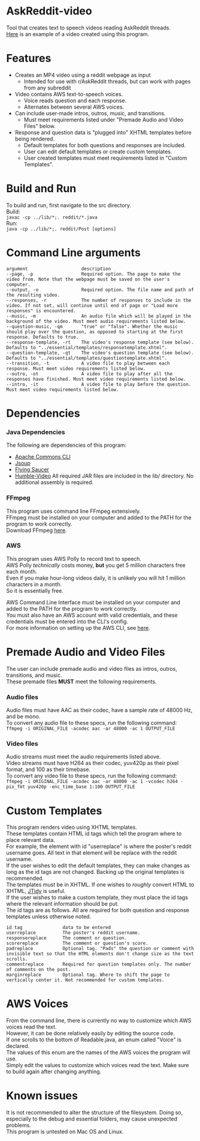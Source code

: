 # AskReddit-video
Tool that creates text to speech videos reading AskReddit threads.  
[Here](https://youtu.be/SPimTa8fwl4) is an example of a video created using this program.

# Features
* Creates an MP4 video using a reddit webpage as input
	* Intended for use with r/AskReddit threads, but can work with pages from any subreddit
* Video contains AWS text-to-speech voices.
	* Voice reads question and each response.
	* Alternates between several AWS voices.
* Can include user-made intros, outros, music, and transitions.
	* Must meet requirements listed under "Premade Audio and Video Files" below.
* Response and question data is "plugged into" XHTML templates before being rendered.
	* Default templates for both questions and responses are included.
	* User can edit default templates or create custom templates.
	* User created templates must meet requirements listed in "Custom Templates".

# Build and Run
To build and run, first navigate to the src directory.  
Build:  
`javac -cp ../lib/*;. reddit/*.java`  
Run:  
`java -cp ../lib/*;. reddit/Post [options]` 

# Command Line arguments
```
argument                    description
--page, -p                  Required option. The page to make the video from. Note that the webpage must be saved on the user's computer.
--output, -o                Required option. The file name and path of the resulting video.
--responses, -r             The number of responses to include in the video. If not set, will continue until end of page or "Load more responses" is encountered.
--music, -m                 An audio file which will be played in the background of the video. Must meet audio requirements listed below.
--question-music, -qm       "true" or "false". Whether the music should play over the question, as opposed to starting at the first response. Defaults to true.
--response-template, -rt    The video's response template (see below). Defaults to "../essential/templates/responsetemplate.xhtml".
--question-template, -qt    The video's question template (see below). Defaults to "../essential/templates/questiontemplate.xhtml".
--transition, -t            A video file to play between each response. Must meet video requirements listed below.
--outro, -ot                A video file to play after all the responses have finished. Must meet video requirements listed below.
--intro, -it                A video file to play before the question. Must meet video requirements listed below.

```

# Dependencies
### Java Dependencies
The following are dependencies of this program: 
* [Apache Commons CLI](https://commons.apache.org/proper/commons-cli/)
* [Jsoup](https://jsoup.org/)
* [Flying Saucer](https://github.com/flyingsaucerproject/flyingsaucer)
* [Humble-Video](https://github.com/artclarke/humble-video)
All required JAR files are included in the lib/ directory. No additional assembly is required.

### FFmpeg
This program uses command line FFmpeg extensively.  
FFmpeg must be installed on your computer and added to the PATH for the program to work correctly.  
Download FFmpeg [here](https://ffmpeg.org/download.html).  

### AWS
This program uses AWS Polly to record text to speech.  
AWS Polly *technically* costs money, **but** you get 5 million characters free each month.  
Even if you make hour-long videos daily, it is unlikely you will hit 1 million characters in a month.  
So it is essentially free.  

AWS Command Line Interface must be installed on your computer and added to the PATH for the program to work correctly.  
You must also have an AWS account with valid credentials, and these credentials must be entered into the CLI's config.  
For more information on setting up the AWS CLI, see [here](https://docs.aws.amazon.com/cli/latest/userguide/cli-chap-welcome.html).  

# Premade Audio and Video Files
The user can include premade audio and video files as intros, outros, transitions, and music.  
These premade files **MUST** meet the following requirements.  

### Audio files
Audio files must have AAC as their codec, have a sample rate of 48000 Hz, and be mono.  
To convert any audio file to these specs, run the following command:  
`ffmpeg -i ORIGINAL_FILE -acodec aac -ar 48000 -ac 1 OUTPUT_FILE `  

### Video files
Audio streams must meet the audio requirements listed above.  
Video streams must have H264 as their codec, yuv420p as their pixel format, and 100 as their timebase.  
To convert any video file to these specs, run the following command:  
`ffmpeg -i ORIGINAL_FILE -acodec aac -ar 48000 -ac 1 -vcodec h264 -pix_fmt yuv420p -enc_time_base 1:100 OUTPUT_FILE`  

# Custom Templates
This program renders video using XHTML templates.  
These templates contain HTML id tags which tell the program where to place relevant data.  
For example, the element with id "userreplace" is where the poster's reddit username goes. All text in that element will be replace with the reddit username.  
If the user wishes to edit the default templates, they can make changes as long as the id tags are not changed. Backing up the original templates is recommended.  
The templates must be in XHTML. If one wishes to *roughly* convert HTML to XHTML, [JTidy](http://jtidy.sourceforge.net/) is useful.  
If the user wishes to make a custom template, they must place the id tags where the relevant information should be put.  
The id tags are as follows. All are required for both question and response templates unless otherwise noted.  
```
id tag               data to be entered
userreplace          The poster's reddit username.
responsereplace      The comment or question.
scorereplace         The comment or question's score.
padreplace           Optional tag. "Pads" the question or comment with invisible text so that the HTML elements don't change size as the text scrolls.
commentreplace       Required for question templates only. The number of comments on the post.
marginreplace        Optional tag. Where to shift the page to vertically center it. Not recommended for custom templates.
```

# AWS Voices
From the command line, there is currently no way to customize which AWS voices read the text.  
However, it can be done relatively easily by editing the source code.  
If one scrolls to the bottom of Readable.java, an enum called "Voice" is declared.  
The values of this enum are the names of the AWS voices the program will use.  
Simply edit the values to customize which voices read the text. Make sure to build again after changing anything.  

# Known issues
It is not recommended to alter the structure of the filesystem. Doing so, especially to the debug and essential folders, may cause unexpected problems.  
This program is untested on Mac OS and Linux.
